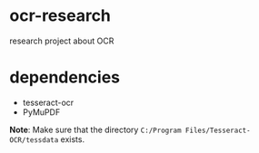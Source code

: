 # ocr-research
research project about OCR

# dependencies
- tesseract-ocr
- PyMuPDF

**Note**: Make sure that the directory `C:/Program Files/Tesseract-OCR/tessdata` exists.
